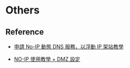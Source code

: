 # Others


## Reference

- [申請 No-IP 動態 DNS 服務，以浮動 IP 架站教學](https://blog.gtwang.org/web-development/no-ip-dynamic-dns/)

- [NO-IP 使用教學 + DMZ 設定](https://sites.google.com/site/chengshixuexipingtai/qi-ta/no-ip-shi-yong-jiao-xue)